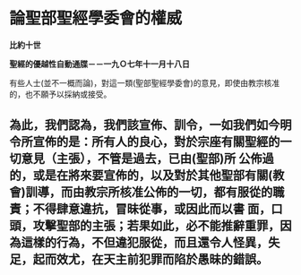 # 論聖部聖經學委會的權威


**比約十世**

**聖經的優越性自動通牒－－一九Ｏ七年十一月十八日**





有些人士(並不一概而論)，對這一類(聖部聖經學委會)的意見，即使由教宗核准的，也不願予以採納或接受。

為此，我們認為，我們該宣佈、訓令，一如我們如今明令所宣佈的是：所有人的良心，對於宗座有關聖經的一切意見（主張），不管是過去，已由(聖部)所
公佈過的，或是在將來要宣佈的，以及對於其他聖部有關(教會)訓導，而由教宗所核准公佈的一切，都有服從的職責；不得肆意違抗，冒昧從事，或因此而以書
面，口頭，攻擊聖部的主張；若果如此，必不能推辭重罪，因為這樣的行為，不但違犯服從，而且還令人怪異，失足，起而效尤，在天主前犯罪而陷於愚昧的錯誤。
----

